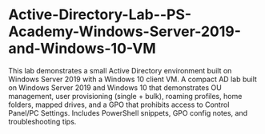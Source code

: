 # Active-Directory-Lab--PS-Academy-Windows-Server-2019-and-Windows-10-VM
This lab demonstrates a small Active Directory environment built on Windows Server 2019 with a Windows 10 client VM.
A compact AD lab built on Windows Server 2019 and Windows 10 that demonstrates OU management, user provisioning (single + bulk), roaming profiles, home folders, mapped drives, and a GPO that prohibits access to Control Panel/PC Settings. Includes PowerShell snippets, GPO config notes, and troubleshooting tips.
